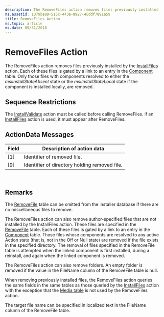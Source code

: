 ```yaml
---
description: The RemoveFiles action removes files previously installed by the InstallFiles action.
ms.assetid: 1079be89-515c-443e-8927-46ddf7891a59
title: RemoveFiles Action
ms.topic: article
ms.date: 05/31/2018
---
```


# RemoveFiles Action

The RemoveFiles action removes files previously installed by the [InstallFiles](installfiles-action.md) action. Each of these files is gated by a link to an entry in the [Component](component-table.md) table. Only those files with components resolved to either the *msiInstallStateAbsent* state or the *msiInstallStateLocal* state if the component is installed locally, are removed.

## Sequence Restrictions

The [InstallValidate](installvalidate-action.md) action must be called before calling RemoveFiles. If an [InstallFiles](installfiles-action.md) action is used, it must appear after RemoveFiles.

## ActionData Messages



| Field | Description of action data                    |
|-------|-----------------------------------------------|
| \[1\] | Identifier of removed file.                   |
| \[9\] | Identifier of directory holding removed file. |



 

## Remarks

The [RemoveFile](removefile-table.md) table can be omitted from the installer database if there are no miscellaneous files to remove.

The RemoveFiles action can also remove author-specified files that are not installed by the InstallFiles action. These files are specified in the [RemoveFile](removefile-table.md) table. Each of these files is gated by a link to an entry in the [Component](component-table.md) table. Those files whose components are resolved to any active Action state (that is, not in the Off or Null state) are removed if the file exists in the specified directory. The removal of files specified in the RemoveFile table is attempted when the linked component is first installed, during a reinstall, and again when the linked component is removed.

The RemoveFiles action can also remove folders. An empty folder is removed if the value in the FileName column of the RemoveFile table is null.

When removing previously installed files, the RemoveFiles action queries the same fields in the same tables as those queried by the [InstallFiles](installfiles-action.md) action with the exception that the [Media table](media-table.md) is not used by the RemoveFiles action.

The target file name can be specified in localized text in the FileName column of the RemoveFile table.

 

 



